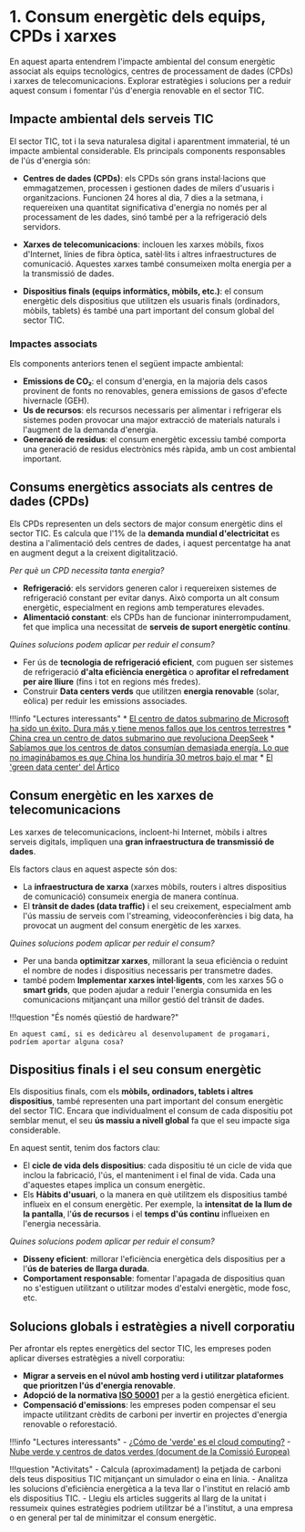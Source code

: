# 1. Consum energètic dels equips, CPDs i xarxes

En aquest aparta entendrem l'impacte ambiental del consum energètic associat als equips tecnològics, centres de processament de dades (CPDs) i xarxes de telecomunicacions. Explorar estratègies i solucions per a reduir aquest consum i fomentar l'ús d'energia renovable en el sector TIC.

## **Impacte ambiental dels serveis TIC**

El sector TIC, tot i la seva naturalesa digital i aparentment immaterial, té un impacte ambiental considerable. Els principals components responsables de l'ús d'energia són:

- **Centres de dades (CPDs)**: els CPDs són grans instal·lacions que emmagatzemen, processen i gestionen dades de milers d'usuaris i organitzacions. Funcionen 24 hores al dia, 7 dies a la setmana, i requereixen una quantitat significativa d'energia no només per al processament de les dades, sinó també per a la refrigeració dels servidors.
  
- **Xarxes de telecomunicacions**: inclouen les xarxes mòbils, fixos d'Internet, línies de fibra òptica, satèl·lits i altres infraestructures de comunicació. Aquestes xarxes també consumeixen molta energia per a la transmissió de dades.

- **Dispositius finals (equips informàtics, mòbils, etc.)**: el consum energètic dels dispositius que utilitzen els usuaris finals (ordinadors, mòbils, tablets) és també una part important del consum global del sector TIC.

### Impactes associats

Els components anteriors tenen el següent impacte ambiental:

- **Emissions de CO₂**: el consum d'energia, en la majoria dels casos provinent de fonts no renovables, genera emissions de gasos d'efecte hivernacle (GEH).
- **Us de recursos**: els recursos necessaris per alimentar i refrigerar els sistemes poden provocar una major extracció de materials naturals i l'augment de la demanda d'energia.
- **Generació de residus**: el consum energètic excessiu també comporta una generació de residus electrònics més ràpida, amb un cost ambiental important.

## **Consums energètics associats als centres de dades (CPDs)**

Els CPDs representen un dels sectors de major consum energètic dins el sector TIC. Es calcula que l'1% de la **demanda mundial d'electricitat** es destina a l'alimentació dels centres de dades, i aquest percentatge ha anat en augment degut a la creixent digitalització.

*Per què un CPD necessita tanta energia?*

- **Refrigeració**: els servidors generen calor i requereixen sistemes de refrigeració constant per evitar danys. Això comporta un alt consum energètic, especialment en regions amb temperatures elevades.
- **Alimentació constant**: els CPDs han de funcionar ininterrompudament, fet que implica una necessitat de **serveis de suport energètic contínu**.

*Quines solucions podem aplicar per reduir el consum?*

- Fer ús de **tecnologia de refrigeració eficient**, com puguen ser sistemes de refrigeració **d'alta eficiència energètica** o **aprofitar el refredament per aire lliure** (fins i tot en regions més fredes).
- Construir **Data centers verds** que utilitzen **energia renovable** (solar, eòlica) per reduir les emissions associades.

!!!info "Lectures interessants"
    * [El centro de datos submarino de Microsoft ha sido un éxito. Dura más y tiene menos fallos que los centros terrestres](https://www.xataka.com/empresas-y-economia/centro-datos-submarino-microsoft-ha-sido-exito-dura-tiene-fallos-que-centros-terrestres)
    * [China crea un centro de datos submarino que revoluciona DeepSeek](https://www.larazon.es/tecnologia/china-crea-centro-datos-submarino-que-revoluciona-deepseek_2025040667f2b3ceeec2d30001489436.html)
    * [Sabíamos que los centros de datos consumían demasiada energía. Lo que no imaginábamos es que China los hundiría 30 metros bajo el mar](https://www.xataka.com/energia/centros-datos-tienen-dos-grandes-problemas-energia-espacio-china-ha-resuelto-hundiendolos-mar)
    * [El 'green data center' del Ártico](https://ethic.es/2018/06/centro-de-datos-del-artico/)


## **Consum energètic en les xarxes de telecomunicacions**

Les xarxes de telecomunicacions, incloent-hi Internet, mòbils i altres serveis digitals, impliquen una **gran infraestructura de transmissió de dades**.

Els factors claus en aquest aspecte són dos:

- La **infraestructura de xarxa** (xarxes mòbils, routers i altres dispositius de comunicació) consumeix energia de manera contínua.
- El **trànsit de dades (data traffic)** i el seu creixement, especialment amb l'ús massiu de serveis com l'streaming, videoconferències i big data, ha provocat un augment del consum energètic de les xarxes.

*Quines solucions podem aplicar per reduir el consum?*

- Per una banda **optimitzar xarxes**, millorant la seua eficiència o reduint el nombre de nodes i dispositius necessaris per transmetre dades.
- també podem **Implementar xarxes intel·ligents**, com les xarxes 5G o **smart grids**, que poden ajudar a reduir l'energia consumida en les comunicacions mitjançant una millor gestió del trànsit de dades.

!!!question "És només qüestió de hardware?"

    En aquest camí, si es dedicàreu al desenvolupament de progamari, podríem aportar alguna cosa?

<!-- Sol: Desenvolupar aplicacions que reduisquen el trànsit de dades, sistemes de caché, etc. així com optimitzar codi per reduir recursos-->


## **Dispositius finals i el seu consum energètic**

Els dispositius finals, com els **mòbils, ordinadors, tablets i altres dispositius**, també representen una part important del consum energètic del sector TIC. Encara que individualment el consum de cada dispositiu pot semblar menut, el seu **ús massiu a nivell global** fa que el seu impacte siga considerable.

En aquest sentit, tenim dos factors clau:

- El **cicle de vida dels dispositius**: cada dispositiu té un cicle de vida que inclou la fabricació, l'ús, el manteniment i el final de vida. Cada una d'aquestes etapes implica un consum energètic.
- Els **Hàbits d'usuari**, o la manera en què utilitzem els dispositius també influeix en el consum energètic. Per exemple, la **intensitat de la llum de la pantalla**, l'**ús de recursos** i el **temps d'ús continu** influeixen en l'energia necessària.

*Quines solucions podem aplicar per reduir el consum?*

- **Disseny eficient**: millorar l'eficiència energètica dels dispositius per a l'**ús de bateries de llarga durada**.
- **Comportament responsable**: fomentar l'apagada de dispositius quan no s'estiguen utilitzant o utilitzar modes d'estalvi energètic, mode fosc, etc.

## **Solucions globals i estratègies a nivell corporatiu**

Per afrontar els reptes energètics del sector TIC, les empreses poden aplicar diverses estratègies a nivell corporatiu:

- **Migrar a serveis en el núvol amb **hosting verd** i utilitzar plataformes que prioritzen l'ús d'energia renovable**.
- **Adopció de la normativa [ISO 50001](https://www.iso.org/iso-50001-energy-management.html)** per a la gestió energètica eficient.
- **Compensació d'emissions**: les empreses poden compensar el seu impacte utilitzant crèdits de carboni per invertir en projectes d'energia renovable o reforestació.


!!!info "Lectures interessants"
    - [¿Cómo de 'verde' es el cloud computing?](https://www.arsys.es/blog/green-cloud-computing)
    - [Nube verde y centros de datos verdes (document de la Comissió Europea)](https://digital-strategy.ec.europa.eu/es/policies/green-cloud)


!!!question "Activitats"
     - Calcula (aproximadament) la petjada de carboni dels teus dispositius TIC mitjançant un simulador o eina en línia.
     - Analitza les solucions d'eficiència energètica a la teva llar o l'institut en relació amb els dispositius TIC.
     - Llegiu els articles suggerits al llarg de la unitat i ressumeix quines estratègies podriem utilitzar bé a l'institut, a una empresa o en general per tal de minimitzar el consum energètic.
